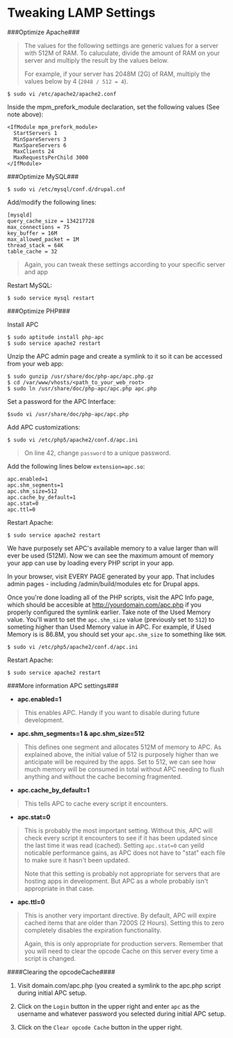 Tweaking LAMP Settings
======================

###Optimize Apache###

> The values for the following settings are generic values for a server with 
> 512M of RAM. To caluculate, divide the amount of RAM on your server and 
> multiply the result by the values below.
> 
> For example, if your server has 2048M (2G) of RAM, multiply the values below 
> by 4 (`2048 / 512 = 4`).

    $ sudo vi /etc/apache2/apache2.conf

Inside the mpm_prefork_module declaration, set the following values (See note above):

    <IfModule mpm_prefork_module>
      StartServers 1
      MinSpareServers 3
      MaxSpareServers 6
      MaxClients 24
      MaxRequestsPerChild 3000
    </IfModule>

###Optimize MySQL###

    $ sudo vi /etc/mysql/conf.d/drupal.cnf

Add/modify the following lines:
    
    [mysqld]
    query_cache_size = 134217728
    max_connections = 75
    key_buffer = 16M
    max_allowed_packet = 1M
    thread_stack = 64K
    table_cache = 32

> Again, you can tweak these settings according to your specific server and app

Restart MySQL:

    $ sudo service mysql restart

###Optimize PHP###

Install APC

    $ sudo aptitude install php-apc
    $ sudo service apache2 restart

Unzip the APC admin page and create a symlink to it so it can be accessed from
your web app:

    $ sudo gunzip /usr/share/doc/php-apc/apc.php.gz
    $ cd /var/www/vhosts/<path_to_your_web_root>
    $ sudo ln /usr/share/doc/php-apc/apc.php apc.php

Set a password for the APC Interface:

    $sudo vi /usr/share/doc/php-apc/apc.php

Add APC customizations:

    $ sudo vi /etc/php5/apache2/conf.d/apc.ini

> On line 42, change `password` to a unique password.

Add the following lines below `extension=apc.so`:

    apc.enabled=1
    apc.shm_segments=1
    apc.shm_size=512
    apc.cache_by_default=1
    apc.stat=0
    apc.ttl=0

Restart Apache:

    $ sudo service apache2 restart

We have purposely set APC's available memory to a value larger than will ever 
be used (512M). Now we can see the maximum amount of memory your app can use
by loading every PHP script in your app.

In your browser, visit EVERY PAGE generated by your app. That includes admin
pages - including /admin/build/modules etc for Drupal apps.

Once you're done loading all of the PHP scripts, visit the APC Info page, which
should be accesible at http://yourdomain.com/apc.php if you properly configured
the symlink earlier. Take note of the Used Memory value. You'll want to set the
`apc.shm_size` value (previously set to `512`) to someting higher than Used
Memory value in APC. For example, if Used Memory is is 86.8M, you should set 
your `apc.shm_size` to something like `96M`.

    $ sudo vi /etc/php5/apache2/conf.d/apc.ini

Restart Apache:

    $ sudo service apache2 restart

###More information APC settings###

* **apc.enabled=1**
> This enables APC. Handy if you want to disable during future development.

* **apc.shm_segments=1 & apc.shm_size=512**
> This defines one segment and allocates 512M of memory to APC. As explained
> above, the initial value of 512 is purposely higher than we anticipate will
> be required by the apps. Set to 512, we can see how much memory will be 
> consumed in total without APC needing to flush anything and without the cache
> becoming fragmented.

* **apc.cache_by_default=1**
> This tells APC to cache every script it encounters.

* **apc.stat=0**
> This is probably the most important setting. Without this, APC will check
> every script it encounters to see if it has been updated since the last
> time it was read (cached). Setting `apc.stat=0` can yeild noticable 
> performance gains, as APC does not have to "stat" each file to make sure it 
> hasn't been updated.
> 
> Note that this setting is probably not appropriate for servers that are 
> hosting apps in development. But APC as a whole probably isn't appropriate
> in that case.

* **apc.ttl=0**
> This is another very important directive. By default, APC will expire cached
> items that are older than 7200S (2 Hours). Setting this to zero completely 
> disables the expiration functionality.
> 
> Again, this is only appropriate for production servers. Remember that you
> will need to clear the opcode Cache on this server every time a script is 
> changed.

####Clearing the opcodeCache####

1. Visit domain.com/apc.php (you created a symlink to the apc.php script during
   initial APC setup.

2. Click on the `Login` button in the upper right and enter `apc` as the username
   and whatever password you selected during initial APC setup.

3. Click on the `Clear opcode Cache` button in the upper right.
